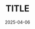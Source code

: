 ---
title: TITLE
date: 2025-04-06
categories: [TOP_CATEGORIE, SUB_CATEGORIE]
tags: [tag]     # TAG names should always be lowercase
---